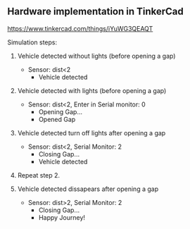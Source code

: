 ## Hardware implementation in TinkerCad

https://www.tinkercad.com/things/iYuWG3QEAQT


Simulation steps:

1.	Vehicle detected without lights (before opening a gap)	
	- Sensor: dist<2
		- Vehicle detected

2.	Vehicle detected with lights (before opening a gap)
	- Sensor: dist<2, Enter in Serial monitor: 0
		- Opening Gap...
		- Opened Gap
	
3.	Vehicle detected turn off lights after opening a gap
	- Sensor: dist<2, Serial Monitor: 2
		- Closing Gap...
		- Vehicle detected

4.	Repeat step 2.

5.	Vehicle detected dissapears after opening a gap
	- Sensor: dist>2, Serial Monitor: 2
		- Closing Gap...
		- Happy Journey!
